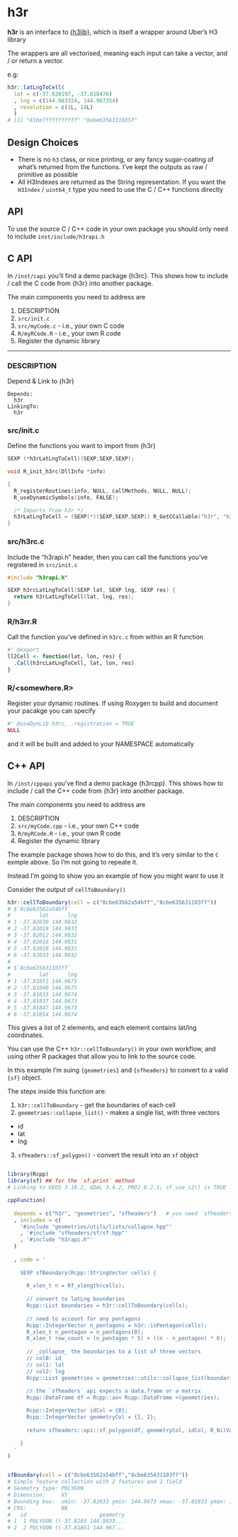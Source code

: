 
# h3r

**h3r** is an interface to
[{h3lib}](https://github.com/SymbolixAU/h3lib), which is itself a
wrapper around Uber’s H3 library

The wrappers are all vectorised, meaning each input can take a vector,
and / or return a vector.

e.g:

``` r
h3r::latLngToCell(
  lat = c(-37.820197, -37.818476)
  , lng = c(144.983324, 144.967354)
  , resolution = c(1L, 14L)
  )
# [1] "81be7ffffffffff" "8ebe6356311035f"
```

## Design Choices

- There is no `h3` class, or nice printing, or any fancy sugar-coating
  of what’s returned from the functions. I’ve kept the outputs as raw /
  primitive as possible
- All H3Indexes are returned as the String representation. If you want
  the `H3Index` / `uint64_t` type you need to use the C / C++ functions
  directly

## API

To use the source C / C++ code in your own package you should only need
to include `inst/include/h3rapi.h`

## C API

In `/inst/capi` you’ll find a demo package {h3rc}. This shows how to
include / call the C code from {h3r} into another package.

The main components you need to address are

1.  DESCRIPTION
2.  `src/init.c`
3.  `src/myCode.c` - i.e., your own C code
4.  `R/myRCode.R` - i.e., your own R code
5.  Register the dynamic library

------------------------------------------------------------------------

### DESCRIPTION

Depend & Link to {h3r}

    Depends:
      h3r
    LinkingTo:
      h3r

### src/init.c

Define the functions you want to import from {h3r}

``` c
SEXP (*h3rLatLngToCell)(SEXP,SEXP,SEXP);

void R_init_h3rc(DllInfo *info)

{
  R_registerRoutines(info, NULL, callMethods, NULL, NULL);
  R_useDynamicSymbols(info, FALSE);

  /* Imports from h3r */
  h3rLatLngToCell = (SEXP(*)(SEXP,SEXP,SEXP)) R_GetCCallable("h3r", "h3rLatLngToCell");
}
```

### src/h3rc.c

Include the “h3rapi.h” header, then you can call the functions you’ve
registered in `src/init.c`

``` c
#include "h3rapi.h"

SEXP h3rcLatLngToCell(SEXP lat, SEXP lng, SEXP res) {
  return h3rLatLngToCell(lat, lng, res);
}
```

### R/h3rr.R

Call the function you’ve defined in `h3rc.c` from within an R function

``` r
#' @export
ll2Cell <- function(lat, lon, res) {
  .Call(h3rcLatLngToCell, lat, lon, res)
}
```

### R/\<somewhere.R\>

Register your dynamic routines. If using Roxygen to build and document
your pacakge you can specify

``` r
#' @useDynLib h3rc, .registration = TRUE
NULL
```

and it will be built and added to your NAMESPACE automatically

## C++ API

In `/inst/cppapi` you’ve find a demo package {h3rcpp}. This shows how to
include / call the C++ code from {h3r} into another package.

The main components you need to address are

1.  DESCRIPTION
2.  `src/myCode.cpp` - i.e., your own C++ code
3.  `R/myRCode.R` - i.e., your own R code
4.  Register the dynamic library

The example package shows how to do this, and it’s very similar to the
`C` exmple above. So I’m not going to repeate it.

Instead I’m going to show you an example of how you might want to use it

Consider the output of `cellToBoundary()`

``` r
h3r::cellToBoundary(cell = c("8cbe63562a54bff","8cbe635631103ff"))
# $`8cbe63562a54bff`
#         lat      lng
# 1 -37.82030 144.9833
# 2 -37.82019 144.9833
# 3 -37.82012 144.9832
# 4 -37.82016 144.9831
# 5 -37.82026 144.9831
# 6 -37.82033 144.9832
# 
# $`8cbe635631103ff`
#         lat      lng
# 1 -37.81851 144.9675
# 2 -37.81840 144.9675
# 3 -37.81833 144.9674
# 4 -37.81837 144.9673
# 5 -37.81847 144.9673
# 6 -37.81854 144.9674
```

This gives a list of 2 elements, and each element contains lat/lng
coordinates.

You can use the C++ `h3r::cellToBoundary()` in your own workflow, and
using other R packages that allow you to link to the source code.

In this example I’m suing `{geometries}` and `{sfheaders}` to convert to
a valid `{sf}` object.

The steps inside this function are:

1.  `h3r::cellToBoundary` - get the boundaries of each cell
2.  `geometries::collapse_list()` - makes a single list, with three
    vectors

- id
- lat
- lng

3.  `sfheaders::sf_polygon()` - convert the result into an `sf` object

``` r

library(Rcpp)
library(sf) ## for the `sf.print` method
# Linking to GEOS 3.10.2, GDAL 3.4.2, PROJ 8.2.1; sf_use_s2() is TRUE

cppFunction(
  
  depends = c("h3r", "geometries", "sfheaders")   # you need `sfheaders` installed
  , includes = c(
    '#include "geometries/utils/lists/collapse.hpp"'
    , '#include "sfheaders/sf/sf.hpp"'
    , '#include "h3rapi.h"'
  )
  
  , code = '
  
    SEXP sfBoundary(Rcpp::StringVector cells) {
      
      R_xlen_t n = Rf_xlength(cells);  
      
      // convert to latLng boundaries
      Rcpp::List boundaries = h3r::cellToBoundary(cells);
      
      // need to account for any pentagons 
      Rcpp::IntegerVector n_pentagons = h3r::isPentagon(cells);
      R_xlen_t n_pentagon = n_pentagons[0];
      R_xlen_t row_count = (n_pentagon * 5) + ((n - n_pentagon) * 6);
     
      // _collapse_ the boundaries to a list of three vectors
      // col0: id
      // col1: lat
      // col2: lng
      Rcpp::List geometries = geometries::utils::collapse_list(boundaries, row_count);
      
      // the `sfheaders` api expects a data.frame or a matrix
      Rcpp::DataFrame df = Rcpp::as< Rcpp::DataFrame >(geometries);

      Rcpp::IntegerVector idCol = {0};
      Rcpp::IntegerVector geometryCol = {1, 2};
      
      return sfheaders::api::sf_polygon(df, geometryCol, idCol, R_NilValue, "XY", false, true);

    }
  '
)


sfBoundary(cell = c("8cbe63562a54bff","8cbe635631103ff")) 
# Simple feature collection with 2 features and 1 field
# Geometry type: POLYGON
# Dimension:     XY
# Bounding box:  xmin: -37.82033 ymin: 144.9673 xmax: -37.81833 ymax: 144.9833
# CRS:           NA
#   id                       geometry
# 1  1 POLYGON ((-37.8203 144.9833...
# 2  2 POLYGON ((-37.81851 144.967...
```
